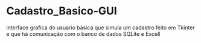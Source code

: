 # Cadastro_Basico-GUI
interface grafica do usuario básica que simula um cadastro feito em Tkinter e que há comunicação com o banco de dados SQLite e Excell
